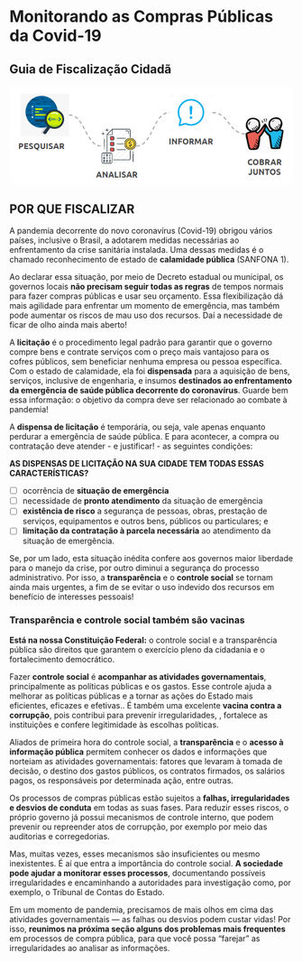 # Monitorando as Compras Públicas da Covid-19
## Guia de Fiscalização Cidadã

![head](/img/image1.png)

## POR QUE FISCALIZAR

A pandemia decorrente do novo coronavírus (Covid-19) obrigou vários países, inclusive o Brasil, a adotarem medidas necessárias ao enfrentamento da crise sanitária instalada. Uma dessas medidas é o chamado reconhecimento de estado de **calamidade pública** (SANFONA 1).

Ao declarar essa situação, por meio de Decreto estadual ou municipal, os governos locais **não precisam seguir todas as regras** de tempos normais para fazer compras públicas e usar seu orçamento. Essa flexibilização dá mais agilidade para enfrentar um momento de emergência, mas também pode aumentar os riscos de mau uso dos recursos. Daí a necessidade de ficar de olho ainda mais aberto! 

A **licitação** é o procedimento legal padrão para garantir que o governo compre bens e contrate serviços com o preço mais vantajoso para os cofres públicos, sem beneficiar nenhuma empresa ou pessoa específica. Com o estado de calamidade, ela foi **dispensada** para a aquisição de bens, serviços, inclusive de engenharia, e insumos **destinados ao enfrentamento da emergência de saúde pública decorrente do coronavírus**. Guarde bem essa informação: o objetivo da compra deve ser relacionado ao combate à pandemia!

A **dispensa de licitação** é temporária, ou seja, vale apenas enquanto perdurar a emergência de saúde pública. E para acontecer, a compra ou contratação deve atender - e justificar! - as seguintes condições:

**AS DISPENSAS DE LICITAÇÃO NA SUA CIDADE TEM TODAS ESSAS CARACTERÍSTICAS?**

* [ ] ocorrência de **situação de emergência** 
* [ ] necessidade de **pronto atendimento** da situação de emergência      
* [ ] **existência de risco** a segurança de pessoas, obras, prestação de serviços, equipamentos e outros bens, públicos ou particulares; e
* [ ] **limitação da contratação à parcela necessária** ao atendimento da situação de emergência.

Se, por um lado, esta situação inédita confere aos governos maior liberdade para o manejo da crise, por outro diminui a segurança do processo administrativo.
Por isso, a **transparência** e o **controle social** se tornam ainda mais urgentes, a fim de se evitar o uso indevido dos recursos em benefício de interesses pessoais!

### Transparência e controle social também são vacinas

**Está na nossa Constituição Federal:** o controle social e a transparência pública são direitos que garantem o exercício pleno da cidadania e o fortalecimento democrático. 

Fazer **controle social** é **acompanhar as atividades governamentais**, principalmente as políticas públicas e os gastos. Esse controle ajuda a melhorar as políticas públicas e a tornar as ações do Estado mais eficientes, eficazes e efetivas.. É também uma excelente **vacina contra a corrupção**, pois contribui para prevenir irregularidades,  , fortalece as instituições e confere legitimidade às escolhas políticas.

Aliados de primeira hora do controle social, a **transparência** e o **acesso à informação pública** permitem conhecer os dados e informações que norteiam as atividades governamentais: fatores que levaram à tomada de decisão, o destino dos gastos públicos, os contratos firmados, os salários pagos, os responsáveis por determinada ação, entre outras.

Os processos de compras públicas estão sujeitos a **falhas, irregularidades e desvios de conduta** em todas as suas fases. Para reduzir esses riscos, o próprio governo já possui mecanismos de controle interno, que podem prevenir ou repreender atos de corrupção, por exemplo por meio das auditorias e corregedorias. 

Mas, muitas vezes, esses mecanismos são insuficientes ou mesmo inexistentes. É aí que entra a importância do controle social. **A sociedade pode ajudar a monitorar esses processos**, documentando possíveis irregularidades e encaminhando a autoridades para investigação como, por exemplo, o Tribunal de Contas do Estado. 

Em um momento de pandemia, precisamos de mais olhos em cima das atividades governamentais — as falhas ou desvios podem custar vidas!  Por isso, **reunimos na próxima seção alguns dos problemas mais frequentes** em processos de compra pública, para que você possa “farejar” as irregularidades ao analisar as informações.
